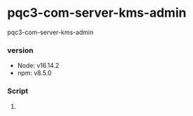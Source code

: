 # pqc3-com-server-kms-admin
pqc3-com-server-kms-admin

### version
 * Node: v16.14.2
 * npm: v8.5.0

### Script

1. 